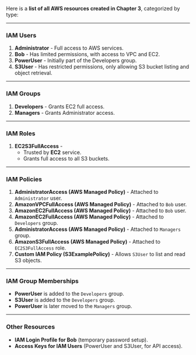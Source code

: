 Here is a **list of all AWS resources created in Chapter 3**, categorized by type:

---

### **IAM Users**
1. **Administrator** - Full access to AWS services.
2. **Bob** - Has limited permissions, with access to VPC and EC2.
3. **PowerUser** - Initially part of the Developers group.
4. **S3User** - Has restricted permissions, only allowing S3 bucket listing and object retrieval.

---

### **IAM Groups**
1. **Developers** - Grants EC2 full access.
2. **Managers** - Grants Administrator access.

---

### **IAM Roles**
1. **EC2S3FullAccess** - 
   - Trusted by **EC2** service.
   - Grants full access to all S3 buckets.

---

### **IAM Policies**
1. **AdministratorAccess (AWS Managed Policy)** - Attached to `Administrator` user.
2. **AmazonVPCFullAccess (AWS Managed Policy)** - Attached to `Bob` user.
3. **AmazonEC2FullAccess (AWS Managed Policy)** - Attached to `Bob` user.
4. **AmazonEC2FullAccess (AWS Managed Policy)** - Attached to `Developers` group.
5. **AdministratorAccess (AWS Managed Policy)** - Attached to `Managers` group.
6. **AmazonS3FullAccess (AWS Managed Policy)** - Attached to `EC2S3FullAccess` role.
7. **Custom IAM Policy (S3ExamplePolicy)** - Allows `S3User` to list and read S3 objects.

---

### **IAM Group Memberships**
- **PowerUser** is added to the `Developers` group.
- **S3User** is added to the `Developers` group.
- **PowerUser** is later moved to the `Managers` group.

---

### **Other Resources**
- **IAM Login Profile for Bob** (temporary password setup).
- **Access Keys for IAM Users** (PowerUser and S3User, for API access).

